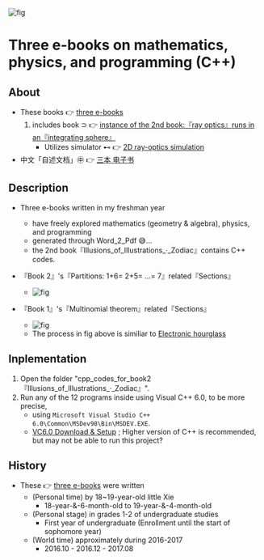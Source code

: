 ![fig](https://raw.githubusercontent.com/ChenZhu-Xie/3_books_with_cpp/master/img/book_3_cover.png "『Book 3』's『Special Relativity』related『Sections』")

# Three e-books on mathematics, physics, and programming (C++)

## About
* These books 👉 [three e-books](https://github.com/ChenZhu-Xie/3_books_with_cpp)
    1. includes book ⊃ 👉 [instance of the 2nd book:『ray optics』runs in an『integrating sphere』](https://github.com/ChenZhu-Xie/geometric_optics_2_discrete_mathematics)
        * Utilizes simulator ⊷ 👉 [2D ray-optics simulation](https://github.com/ChenZhu-Xie/ray_optics__xcz)
* 中文「自述文档」㊥ 👉 [三本 电子书](https://gitee.com/ChenZhu-Xie/3_books_with_cpp)

## Description
* Three e-books written in my freshman year
    * have freely explored mathematics (geometry & algebra), physics, and programming
    * generated through Word_2_Pdf :sweat_smile:...
    * the 2nd book『Illusions_of_Illustrations_·_Zodiac』contains C++ codes.

* 『Book 2』's『Partitions: 1+6= 2+5= ...= 7』related『Sections』
    * ![fig](https://raw.githubusercontent.com/ChenZhu-Xie/3_books_with_cpp/master/img/book_2-5.png "『Book 2』's『Partitions: 1+6= 2+5= ...= 7』related『Sections』")
* 『Book 1』's『Multinomial theorem』related『Sections』
    * ![fig](https://gitee.com/ChenZhu-Xie/3_books_with_cpp/raw/master/img/book_2-4.png "『Book 1』's『Multinomial theorem』related『Sections』")
    * The process in fig above is similiar to [Electronic hourglass](https://www.bilibili.com/video/BV1yj411o7Hf)

## Inplementation
1. Open the folder "cpp_codes_for_book2『Illusions_of_Illustrations_·_Zodiac』".
2. Run any of the 12 programs inside using Visual C++ 6.0, to be more precise, 
    * using `Microsoft Visual Studio C++ 6.0\Common\MSDev98\Bin\MSDEV.EXE`.
    * [VC6.0 Download & Setup](https://mp.weixin.qq.com/s/6YNbpj6RlCNh9zZd5K1wQA) ; Higher version of C++ is recommended, but may not be able to run this project?

## History
* These 👉 [three e-books](https://github.com/ChenZhu-Xie/3_books_with_cpp) were written
    * (Personal time) by 18~19-year-old little Xie
        * 18-year-&-6-month-old to 19-year-&-4-month-old 
    * (Personal stage) in grades 1-2 of undergraduate studies
        * First year of undergraduate (Enrollment until the start of sophomore year)
    * (World time) approximately during 2016-2017
        * 2016.10 - 2016.12 - 2017.08

<!-- ## Software Architecture
Software architecture description

## Installation

1.  xxxx
2.  xxxx
3.  xxxx

## Instructions

1.  xxxx
2.  xxxx
3.  xxxx

## Contribution

1.  Fork the repository
2.  Create Feat_xxx branch
3.  Commit your code
4.  Create Pull Request


## Gitee Feature

1.  You can use Readme\_XXX.md to support different languages, such as Readme\_en.md, Readme\_zh.md
2.  Gitee blog [blog.gitee.com](https://blog.gitee.com)
3.  Explore open source project [https://gitee.com/explore](https://gitee.com/explore)
4.  The most valuable open source project [GVP](https://gitee.com/gvp)
5.  The manual of Gitee [https://gitee.com/help](https://gitee.com/help)
6.  The most popular members  [https://gitee.com/gitee-stars/](https://gitee.com/gitee-stars/) -->
